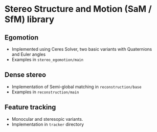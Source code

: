 # Stereo Structure and Motion (SaM / SfM) library

## Egomotion
* Implemented using Ceres Solver, two basic variants with Quaternions and Euler angles
* Examples in `stereo_egomotion/main`

## Dense stereo
* Implementation of Semi-global matching in `reconstruction/base`
* Examples in `reconstruction/main`

## Feature tracking
* Monocular and steresopic variants.
* Implementation in `tracker` directory

